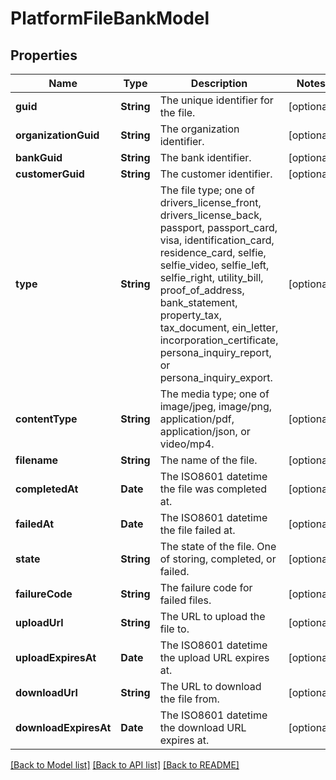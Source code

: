 # PlatformFileBankModel

## Properties
Name | Type | Description | Notes
------------ | ------------- | ------------- | -------------
**guid** | **String** | The unique identifier for the file. | [optional] 
**organizationGuid** | **String** | The organization identifier. | [optional] 
**bankGuid** | **String** | The bank identifier. | [optional] 
**customerGuid** | **String** | The customer identifier. | [optional] 
**type** | **String** | The file type; one of drivers_license_front, drivers_license_back, passport, passport_card, visa, identification_card, residence_card, selfie, selfie_video, selfie_left, selfie_right, utility_bill, proof_of_address, bank_statement, property_tax, tax_document, ein_letter, incorporation_certificate, persona_inquiry_report, or persona_inquiry_export. | [optional] 
**contentType** | **String** | The media type; one of image/jpeg, image/png, application/pdf, application/json, or video/mp4. | [optional] 
**filename** | **String** | The name of the file. | [optional] 
**completedAt** | **Date** | The ISO8601 datetime the file was completed at. | [optional] 
**failedAt** | **Date** | The ISO8601 datetime the file failed at. | [optional] 
**state** | **String** | The state of the file. One of storing, completed, or failed. | [optional] 
**failureCode** | **String** | The failure code for failed files. | [optional] 
**uploadUrl** | **String** | The URL to upload the file to. | [optional] 
**uploadExpiresAt** | **Date** | The ISO8601 datetime the upload URL expires at. | [optional] 
**downloadUrl** | **String** | The URL to download the file from. | [optional] 
**downloadExpiresAt** | **Date** | The ISO8601 datetime the download URL expires at. | [optional] 

[[Back to Model list]](../README.md#documentation-for-models) [[Back to API list]](../README.md#documentation-for-api-endpoints) [[Back to README]](../README.md)


